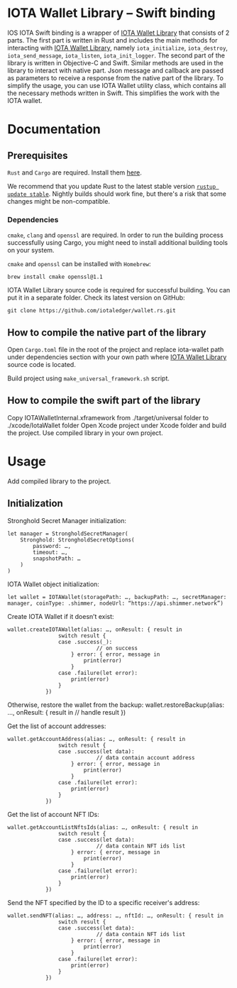 # IOTA Wallet Library – Swift binding

IOS IOTA Swift binding is a wrapper of [IOTA Wallet Library](https://github.com/iotaledger/wallet.rs/) that consists of 2 parts. The first part is written in Rust and includes the main methods for interacting with [IOTA Wallet Library](https://github.com/iotaledger/wallet.rs/), namely `iota_initialize`, `iota_destroy`, `iota_send_message`, `iota_listen`, `iota_init_logger`.
The second part of the library is written in Objective-C and Swift. Similar methods are used in the library to interact with native part. Json message and callback are passed as parameters to receive a response from the native part of the library. 
To simplify the usage, you can use IOTA Wallet utility class, which contains all the necessary methods written in Swift. This simplifies the work with the IOTA wallet.

# Documentation

## Prerequisites

`Rust` and `Cargo` are required. Install them [here](https://doc.rust-lang.org/cargo/getting-started/installation.html).

We recommend that you update Rust to the latest stable version [`rustup update stable`](https://github.com/rust-lang/rustup.rs#keeping-rust-up-to-date). Nightly builds should work fine, but there's a risk that some changes might be non-compatible.

### Dependencies

`cmake`, `clang` and `openssl` are required. In order to run the building process successfully using Cargo, you might need to install additional building tools on your system.

`cmake` and `openssl` can be installed with `Homebrew`:

```
brew install cmake openssl@1.1
```
IOTA Wallet Library source code is required for successful building. You can put it in a separate folder. Check its latest version on GitHub:
```
git clone https://github.com/iotaledger/wallet.rs.git
```

## How to compile the native part of the library
Open `Cargo.toml` file in the root of the project and replace iota-wallet path under dependencies section with your own path where [IOTA Wallet Library](https://github.com/iotaledger/wallet.rs/) source code is located.

Build project using `make_universal_framework.sh` script.

## How to compile the swift part of the library
Copy IOTAWalletInternal.xframework from ./target/universal folder to ./xcode/IotaWallet folder
Open Xcode project under Xcode folder and build the project.
Use compiled library in your own project.

# Usage

Add compiled library to the project. 

## Initialization

Stronghold Secret Manager initialization:
```
let manager = StrongholdSecretManager(
	Stronghold: StrongholdSecretOptions(
		password: …,
		timeout: …,
		snapshotPath: …
	)
)
```

IOTA Wallet object initialization:

```
let wallet = IOTAWallet(storagePath: …, backupPath: …, secretManager: manager, coinType: .shimmer, nodeUrl: “https://api.shimmer.network”)
```

Create IOTA Wallet if it doesn’t exist:
```
wallet.createIOTAWallet(alias: …, onResult: { result in
                switch result {
                case .success(_):
                    		// on success
                    } error: { error, message in
                        print(error)
                    }
                case .failure(let error):
                    print(error)
                }
            })
```

Otherwise, restore the wallet from the backup:
wallet.restoreBackup(alias: …, onResult: { result in
					// handle result
                })

Get the list of account addresses:
```
wallet.getAccountAddress(alias: …, onResult: { result in
                switch result {
                case .success(let data):
                    		// data contain account address
                    } error: { error, message in
                        print(error)
                    }
                case .failure(let error):
                    print(error)
                }
            })
```

Get the list of account NFT IDs:
```
wallet.getAccountListNftsIds(alias: …, onResult: { result in
                switch result {
                case .success(let data):
                    		// data contain NFT ids list
                    } error: { error, message in
                        print(error)
                    }
                case .failure(let error):
                    print(error)
                }
            })
```

Send the NFT specified by the ID to a specific receiver's address:
```
wallet.sendNFT(alias: …, address: …, nftId: …, onResult: { result in
                switch result {
                case .success(let data):
                    		// data contain NFT ids list
                    } error: { error, message in
                        print(error)
                    }
                case .failure(let error):
                    print(error)
                }
            })
```
